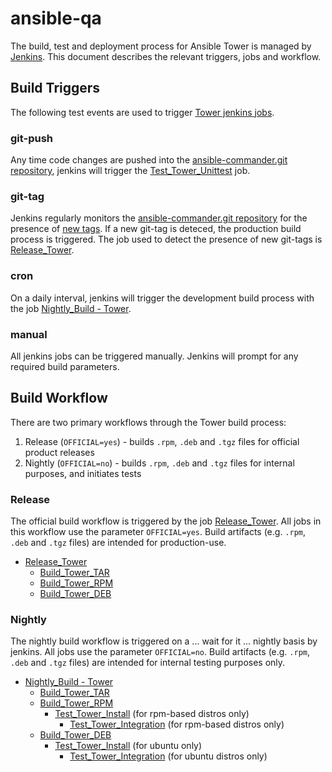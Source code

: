 # ansible-qa

The build, test and deployment process for Ansible Tower is managed by [Jenkins](http://50.116.42.103).  This document describes the relevant triggers, jobs and workflow.

## Build Triggers

The following test events are used to trigger [Tower jenkins jobs](http://50.116.42.103/view/Tower/).

### git-push

Any time code changes are pushed into the [ansible-commander.git repository](https://github.com/ansible/ansible-commander), jenkins will trigger the [Test_Tower_Unittest](http://50.116.42.103/view/Tower/job/Test_Tower_Unittest/) job.

### git-tag

Jenkins regularly monitors the [ansible-commander.git repository](https://github.com/ansible/ansible-commander) for the presence of [new tags](https://github.com/ansible/ansible-commander/releases).  If a new git-tag is deteced, the production build process is triggered.  The job used to detect the presence of new git-tags is [Release_Tower](http://50.116.42.103/view/Tower/job/Release_Tower/).

### cron

On a daily interval, jenkins will trigger the development build process with the job [Nightly_Build - Tower](http://50.116.42.103/view/Tower/job/Nightly%20Build%20-%20Tower/).

### manual

All jenkins jobs can be triggered manually.  Jenkins will prompt for any required build parameters.

## Build Workflow

There are two primary workflows through the Tower build process:
 1. Release (`OFFICIAL=yes`) - builds `.rpm`, `.deb` and `.tgz` files for official product releases
 1. Nightly (`OFFICIAL=no`) - builds `.rpm`, `.deb` and `.tgz` files for internal purposes, and initiates tests

### Release

The official build workflow is triggered by the job [Release_Tower](http://50.116.42.103/view/Tower/job/Release_Tower/).  All jobs in this workflow use the parameter `OFFICIAL=yes`.  Build artifacts (e.g. `.rpm`, `.deb` and `.tgz` files) are intended for production-use.

* [Release_Tower](http://50.116.42.103/view/Tower/job/Release_Tower/)
  * [Build_Tower_TAR](http://50.116.42.103/view/Tower/job/Build_Tower_TAR/)
  * [Build_Tower_RPM](http://50.116.42.103/view/Tower/job/Build_Tower_RPM/)
  * [Build_Tower_DEB](http://50.116.42.103/view/Tower/job/Build_Tower_DEB/)

### Nightly

The nightly build workflow is triggered on a ... wait for it ... nightly basis by jenkins.  All jobs use the parameter `OFFICIAL=no`.  Build artifacts (e.g. `.rpm`, `.deb` and `.tgz` files) are intended for internal testing purposes only.

* [Nightly_Build - Tower](http://50.116.42.103/view/Tower/job/Nightly%20Build%20-%20Tower/)
  * [Build_Tower_TAR](http://50.116.42.103/view/Tower/job/Build_Tower_TAR/)
  * [Build_Tower_RPM](http://50.116.42.103/view/Tower/job/Build_Tower_RPM/)
    * [Test_Tower_Install](http://50.116.42.103/view/Tower/job/Test_Tower_Install) (for rpm-based distros only)
      * [Test_Tower_Integration](http://50.116.42.103/view/Tower/job/Test_Tower_Integration) (for rpm-based distros only)
  * [Build_Tower_DEB](http://50.116.42.103/view/Tower/job/Build_Tower_DEB/)
    * [Test_Tower_Install](http://50.116.42.103/view/Tower/job/Test_Tower_Install) (for ubuntu only)
      * [Test_Tower_Integration](http://50.116.42.103/view/Tower/job/Test_Tower_Integration) (for ubuntu distros only)

